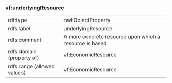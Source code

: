 ### vf:underlyingResource

<table>
<tr><td>rdf:type</td><td>owl:ObjectProperty</td></tr>
<tr><td>rdfs:label</td><td>underlyingResource</td></tr>
<tr><td>rdfs:comment</td><td>A more concrete resource upon which a resource is based.</td></tr>
<tr><td>rdfs:domain (property of)</td><td>vf:EconomicResource</td></tr>
<tr><td>rdfs:range (allowed values)</td><td>vf:EconomicResource</td></tr>
</table>

 
